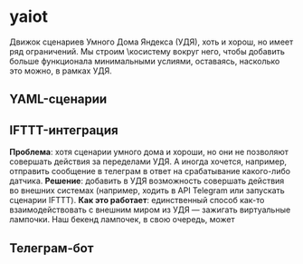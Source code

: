 # yaiot

Движок сценариев Умного Дома Яндекса (УДЯ), хоть и хорош, но имеет ряд ограничений. Мы строим \косистему вокруг него, чтобы добавить больше функционала минимальными услиями, оставаясь, насколько это можно, в рамках УДЯ.

## YAML-сценарии

## IFTTT-интеграция

**Проблема**: хотя сценарии умного дома и хороши, но они не позволяют совершать действия за переделами УДЯ. А иногда хочется, например, отправить сообщение в телеграм в ответ на срабатывание какого-либо датчика.
**Решение**: добавить в УДЯ возможность совершать действия во внешних системах (например, ходить в API Telegram или запускать сценарии IFTTT).
**Как это работает**: единственный способ как-то взаимодействовать с внешним миром из УДЯ — зажигать виртуальные лампочки. Наш бекенд лампочек, в свою очередь, может

## Телеграм-бот
<!--stackedit_data:
eyJoaXN0b3J5IjpbLTEzODIxNDAzOTMsMTY0MzcwNDc5MV19
-->